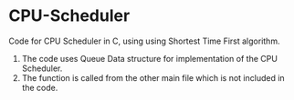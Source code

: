 # CPU-Scheduler
Code for CPU Scheduler in C, using using Shortest Time First algorithm.

1. The code uses Queue Data structure for implementation of the CPU Scheduler.
2. The function is called from the other main file which is not included in the code.
